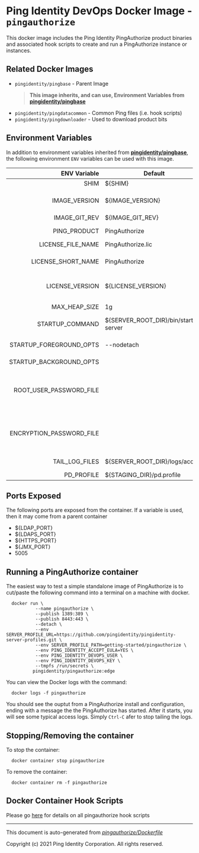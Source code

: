 
# Ping Identity DevOps Docker Image - `pingauthorize`

This docker image includes the Ping Identity PingAuthorize product binaries
and associated hook scripts to create and run a PingAuthorize instance or
instances.

## Related Docker Images
- `pingidentity/pingbase` - Parent Image
	>**This image inherits, and can use, Environment Variables from [pingidentity/pingbase](https://devops.pingidentity.com/docker-images/pingbase/)**
- `pingidentity/pingdatacommon` - Common Ping files (i.e. hook scripts)
- `pingidentity/pingdownloader` - Used to download product bits

## Environment Variables
In addition to environment variables inherited from **[pingidentity/pingbase](https://devops.pingidentity.com/docker-images/pingbase/)**,
the following environment `ENV` variables can be used with
this image.

| ENV Variable  | Default     | Description
| ------------: | ----------- | ---------------------------------
| SHIM  | ${SHIM}  |  |
| IMAGE_VERSION  | ${IMAGE_VERSION}  | Image version and git revision, set by build process of the docker build  |
| IMAGE_GIT_REV  | ${IMAGE_GIT_REV}  |  |
| PING_PRODUCT  | PingAuthorize  | PingIdentity license version Ping product name  |
| LICENSE_FILE_NAME  | PingAuthorize.lic  | Name of License File  |
| LICENSE_SHORT_NAME  | PingAuthorize  | Shortname used when retrieving license from License Server  |
| LICENSE_VERSION  | ${LICENSE_VERSION}  | Version used when retrieving license from License Server  |
| MAX_HEAP_SIZE  | 1g  | Minimal Heap size required for PingAuthorize  |
| STARTUP_COMMAND  | ${SERVER_ROOT_DIR}/bin/start-server  |  |
| STARTUP_FOREGROUND_OPTS  | --nodetach  | Prevent the server from running as a background process  |
| STARTUP_BACKGROUND_OPTS  |   |  |
| ROOT_USER_PASSWORD_FILE  |   | Location of file with the root user password (i.e. cn=directory manager). Defaults to the /SECRETS_DIR/root-user-password  |
| ENCRYPTION_PASSWORD_FILE  |   | Location of file with the passphrase for setting up encryption Defaults to the /SECRETS_DIR/encryption-password  |
| TAIL_LOG_FILES  | ${SERVER_ROOT_DIR}/logs/access  | Files tailed once container has started  |
| PD_PROFILE  | ${STAGING_DIR}/pd.profile  |  |

## Ports Exposed
The following ports are exposed from the container.  If a variable is
used, then it may come from a parent container
- ${LDAP_PORT}
- ${LDAPS_PORT}
- ${HTTPS_PORT}
- ${JMX_PORT}
- 5005

## Running a PingAuthorize container

The easiest way to test a simple standalone image of PingAuthorize is to cut/paste the following command into a terminal on a machine with docker.

```
  docker run \
           --name pingauthorize \
           --publish 1389:389 \
           --publish 8443:443 \
           --detach \
           --env SERVER_PROFILE_URL=https://github.com/pingidentity/pingidentity-server-profiles.git \
           --env SERVER_PROFILE_PATH=getting-started/pingauthorize \
           --env PING_IDENTITY_ACCEPT_EULA=YES \
           --env PING_IDENTITY_DEVOPS_USER \
           --env PING_IDENTITY_DEVOPS_KEY \
           --tmpfs /run/secrets \
          pingidentity/pingauthorize:edge
```

You can view the Docker logs with the command:

```
  docker logs -f pingauthorize
```

You should see the ouptut from a PingAuthorize install and configuration, ending with a message the the PingAuthorize has
started.  After it starts, you will see some typical access logs.  Simply ``Ctrl-C`` afer to stop tailing the logs.


## Stopping/Removing the container
To stop the container:

```
  docker container stop pingauthorize
```

To remove the container:

```
  docker container rm -f pingauthorize
```

## Docker Container Hook Scripts
Please go [here](https://github.com/pingidentity/pingidentity-devops-getting-started/tree/master/docs/docker-images/pingauthorize/hooks/README.md) for details on all pingauthorize hook scripts

---
This document is auto-generated from _[pingauthorize/Dockerfile](https://github.com/pingidentity/pingidentity-docker-builds/blob/master/pingauthorize/Dockerfile)_

Copyright (c) 2021 Ping Identity Corporation. All rights reserved.
